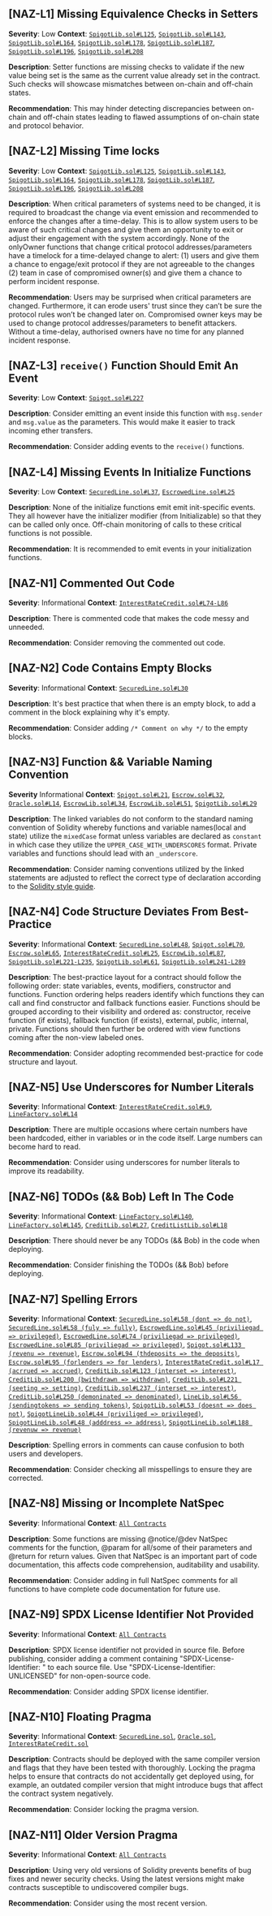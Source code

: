 ## [NAZ-L1] Missing Equivalence Checks in Setters
**Severity**: Low
**Context**: [`SpigotLib.sol#L125`](https://github.com/debtdao/Line-of-Credit/blob/audit/code4rena-2022-11-03/contracts/utils/SpigotLib.sol#L125), [`SpigotLib.sol#L143`](https://github.com/debtdao/Line-of-Credit/blob/audit/code4rena-2022-11-03/contracts/utils/SpigotLib.sol#L143), [`SpigotLib.sol#L164`](https://github.com/debtdao/Line-of-Credit/blob/audit/code4rena-2022-11-03/contracts/utils/SpigotLib.sol#L164), [`SpigotLib.sol#L178`](https://github.com/debtdao/Line-of-Credit/blob/audit/code4rena-2022-11-03/contracts/utils/SpigotLib.sol#L178), [`SpigotLib.sol#L187`](https://github.com/debtdao/Line-of-Credit/blob/audit/code4rena-2022-11-03/contracts/utils/SpigotLib.sol#L187), [`SpigotLib.sol#L196`](https://github.com/debtdao/Line-of-Credit/blob/audit/code4rena-2022-11-03/contracts/utils/SpigotLib.sol#L196), [`SpigotLib.sol#L208`](https://github.com/debtdao/Line-of-Credit/blob/audit/code4rena-2022-11-03/contracts/utils/SpigotLib.sol#L208)

**Description**:
Setter functions are missing checks to validate if the new value being set is the same as the current value already set in the contract. Such checks will showcase mismatches between on-chain and off-chain states.

**Recommendation**:
This may hinder detecting discrepancies between on-chain and off-chain states leading to flawed assumptions of on-chain state and protocol behavior.


## [NAZ-L2] Missing Time locks
**Severity**: Low 
**Context**: [`SpigotLib.sol#L125`](https://github.com/debtdao/Line-of-Credit/blob/audit/code4rena-2022-11-03/contracts/utils/SpigotLib.sol#L125), [`SpigotLib.sol#L143`](https://github.com/debtdao/Line-of-Credit/blob/audit/code4rena-2022-11-03/contracts/utils/SpigotLib.sol#L143), [`SpigotLib.sol#L164`](https://github.com/debtdao/Line-of-Credit/blob/audit/code4rena-2022-11-03/contracts/utils/SpigotLib.sol#L164), [`SpigotLib.sol#L178`](https://github.com/debtdao/Line-of-Credit/blob/audit/code4rena-2022-11-03/contracts/utils/SpigotLib.sol#L178), [`SpigotLib.sol#L187`](https://github.com/debtdao/Line-of-Credit/blob/audit/code4rena-2022-11-03/contracts/utils/SpigotLib.sol#L187), [`SpigotLib.sol#L196`](https://github.com/debtdao/Line-of-Credit/blob/audit/code4rena-2022-11-03/contracts/utils/SpigotLib.sol#L196), [`SpigotLib.sol#L208`](https://github.com/debtdao/Line-of-Credit/blob/audit/code4rena-2022-11-03/contracts/utils/SpigotLib.sol#L208)

**Description**:
When critical parameters of systems need to be changed, it is required to broadcast the change via event emission and recommended to enforce the changes after a time-delay. This is to allow system users to be aware of such critical changes and give them an opportunity to exit or adjust their engagement with the system accordingly. None of the onlyOwner functions that change critical protocol addresses/parameters have a timelock for a time-delayed change to alert: (1) users and give them a chance to engage/exit protocol if they are not agreeable to the changes (2) team in case of compromised owner(s) and give them a chance to perform incident response.

**Recommendation**:
Users may be surprised when critical parameters are changed. Furthermore, it can erode users' trust since they can’t be sure the protocol rules won’t be changed later on. Compromised owner keys may be used to change protocol addresses/parameters to benefit attackers. Without a time-delay, authorised owners have no time for any planned incident response.


## [NAZ-L3] `receive()` Function Should Emit An Event
**Severity**: Low
**Context**: [`Spigot.sol#L227`](https://github.com/debtdao/Line-of-Credit/blob/audit/code4rena-2022-11-03/contracts/modules/spigot/Spigot.sol#L227)

**Description**:
Consider emitting an event inside this function with `msg.sender` and `msg.value` as the parameters. This would make it easier to track incoming ether transfers.

**Recommendation**:
Consider adding events to the `receive()` functions. 


## [NAZ-L4] Missing Events In Initialize Functions
**Severity**: Low
**Context**: [`SecuredLine.sol#L37`](https://github.com/debtdao/Line-of-Credit/blob/audit/code4rena-2022-11-03/contracts/modules/credit/SecuredLine.sol#L37), [`EscrowedLine.sol#L25`](https://github.com/debtdao/Line-of-Credit/blob/audit/code4rena-2022-11-03/contracts/modules/credit/EscrowedLine.sol#L25)

**Description**:
None of the initialize functions emit emit init-specific events. They all however have the initializer modifier (from Initializable) so that they can be called only once. Off-chain monitoring of calls to these critical functions is not possible.

**Recommendation**:
It is recommended to emit events in your initialization functions.


## [NAZ-N1] Commented Out Code
**Severity**: Informational
**Context**: [`InterestRateCredit.sol#L74-L86`](https://github.com/debtdao/Line-of-Credit/blob/audit/code4rena-2022-11-03/contracts/modules/interest-rate/InterestRateCredit.sol#L74-L86)

**Description**:
There is commented code that makes the code messy and unneeded. 

**Recommendation**:
Consider removing the commented out code.


## [NAZ-N2] Code Contains Empty Blocks
**Severity**: Informational
**Context**: [`SecuredLine.sol#L30`](https://github.com/debtdao/Line-of-Credit/blob/audit/code4rena-2022-11-03/contracts/modules/credit/SecuredLine.sol#L30)

**Description**:
It's best practice that when there is an empty block, to add a comment in the block explaining why it's empty.

**Recommendation**:
Consider adding `/* Comment on why */` to the empty blocks.


## [NAZ-N3] Function && Variable Naming Convention
**Severity** Informational
**Context**: [`Spigot.sol#L21`](https://github.com/debtdao/Line-of-Credit/blob/audit/code4rena-2022-11-03/contracts/modules/spigot/Spigot.sol#L21), [`Escrow.sol#L32`](https://github.com/debtdao/Line-of-Credit/blob/audit/code4rena-2022-11-03/contracts/modules/escrow/Escrow.sol#L32), [`Oracle.sol#L14`](https://github.com/debtdao/Line-of-Credit/blob/audit/code4rena-2022-11-03/contracts/modules/oracle/Oracle.sol#L14), [`EscrowLib.sol#L34`](https://github.com/debtdao/Line-of-Credit/blob/audit/code4rena-2022-11-03/contracts/utils/EscrowLib.sol#L34), [`EscrowLib.sol#L51`](https://github.com/debtdao/Line-of-Credit/blob/audit/code4rena-2022-11-03/contracts/utils/EscrowLib.sol#L51), [`SpigotLib.sol#L29`](https://github.com/debtdao/Line-of-Credit/blob/audit/code4rena-2022-11-03/contracts/utils/SpigotLib.sol#L29)

**Description**:
The linked variables do not conform to the standard naming convention of Solidity whereby functions and variable names(local and state) utilize the `mixedCase` format unless variables are declared as `constant` in which case they utilize the `UPPER_CASE_WITH_UNDERSCORES` format. Private variables and functions should lead with an `_underscore`.

**Recommendation**:
Consider naming conventions utilized by the linked statements are adjusted to reflect the correct type of declaration according to the [Solidity style guide](https://docs.soliditylang.org/en/latest/style-guide.html). 


## [NAZ-N4] Code Structure Deviates From Best-Practice
**Severity**: Informational
**Context**: [`SecuredLine.sol#L48`](https://github.com/debtdao/Line-of-Credit/blob/audit/code4rena-2022-11-03/contracts/modules/credit/SecuredLine.sol#L48), [`Spigot.sol#L70`](https://github.com/debtdao/Line-of-Credit/blob/audit/code4rena-2022-11-03/contracts/modules/spigot/Spigot.sol#L70), [`Escrow.sol#L65`](https://github.com/debtdao/Line-of-Credit/blob/audit/code4rena-2022-11-03/contracts/modules/escrow/Escrow.sol#L65), [`InterestRateCredit.sol#L25`](https://github.com/debtdao/Line-of-Credit/blob/audit/code4rena-2022-11-03/contracts/modules/interest-rate/InterestRateCredit.sol#L25), [`EscrowLib.sol#L87`](https://github.com/debtdao/Line-of-Credit/blob/audit/code4rena-2022-11-03/contracts/utils/EscrowLib.sol#L87), [`SpigotLib.sol#L221-L235`](https://github.com/debtdao/Line-of-Credit/blob/audit/code4rena-2022-11-03/contracts/utils/SpigotLib.sol#L221-L235), [`SpigotLib.sol#L61`](https://github.com/debtdao/Line-of-Credit/blob/audit/code4rena-2022-11-03/contracts/utils/SpigotLib.sol#L61), [`SpigotLib.sol#L241-L289`](https://github.com/debtdao/Line-of-Credit/blob/audit/code4rena-2022-11-03/contracts/utils/SpigotLib.sol#L241-L289)

**Description**:
The best-practice layout for a contract should follow the following order: state variables, events, modifiers, constructor and functions. Function ordering helps readers identify which functions they can call and find constructor and fallback functions easier.  Functions should be grouped according to their visibility and ordered as: constructor, receive function (if exists), fallback function (if exists), external, public, internal, private. Functions should then further be ordered with view functions coming after the non-view labeled ones.

**Recommendation**:
Consider adopting recommended best-practice for code structure and layout.


## [NAZ-N5] Use Underscores for Number Literals
**Severity**: Informational
**Context**: [`InterestRateCredit.sol#L9`](https://github.com/debtdao/Line-of-Credit/blob/audit/code4rena-2022-11-03/contracts/modules/interest-rate/InterestRateCredit.sol#L9), [`LineFactory.sol#L14`](https://github.com/debtdao/Line-of-Credit/blob/audit/code4rena-2022-11-03/contracts/modules/factories/LineFactory.sol#L14)

**Description**:
There are multiple occasions where certain numbers have been hardcoded, either in variables or in the code itself. Large numbers can become hard to read.

**Recommendation**:
Consider using underscores for number literals to improve its readability.


## [NAZ-N6] TODOs (&& Bob) Left In The Code
**Severity**: Informational
**Context**: [`LineFactory.sol#L140`](https://github.com/debtdao/Line-of-Credit/blob/audit/code4rena-2022-11-03/contracts/modules/factories/LineFactory.sol#L140), [`LineFactory.sol#L145`](https://github.com/debtdao/Line-of-Credit/blob/audit/code4rena-2022-11-03/contracts/modules/factories/LineFactory.sol#L145), [`CreditLib.sol#L27`](https://github.com/debtdao/Line-of-Credit/blob/audit/code4rena-2022-11-03/contracts/utils/CreditLib.sol#L27), [`CreditListLib.sol#L18`](https://github.com/debtdao/Line-of-Credit/blob/audit/code4rena-2022-11-03/contracts/utils/CreditListLib.sol#L18)

**Description**:
There should never be any TODOs (&& Bob) in the code when deploying.

**Recommendation**:
Consider finishing the TODOs (&& Bob) before deploying.


## [NAZ-N7] Spelling Errors
**Severity**: Informational
**Context**: [`SecuredLine.sol#L58 (dont => do not)`](https://github.com/debtdao/Line-of-Credit/blob/audit/code4rena-2022-11-03/contracts/modules/credit/SecuredLine.sol#L58), [`SecuredLine.sol#L58 (fuly => fully)`](https://github.com/debtdao/Line-of-Credit/blob/audit/code4rena-2022-11-03/contracts/modules/credit/SecuredLine.sol#L58), [`EscrowedLine.sol#L45 (priviliegad => privileged)`](https://github.com/debtdao/Line-of-Credit/blob/audit/code4rena-2022-11-03/contracts/modules/credit/EscrowedLine.sol#L45), [`EscrowedLine.sol#L74 (priviliegad => privileged)`](https://github.com/debtdao/Line-of-Credit/blob/audit/code4rena-2022-11-03/contracts/modules/credit/EscrowedLine.sol#L74), [`EscrowedLine.sol#L85 (priviliegad => privileged)`](https://github.com/debtdao/Line-of-Credit/blob/audit/code4rena-2022-11-03/contracts/modules/credit/EscrowedLine.sol#L85), [`Spigot.sol#L133 (revenu => revenue)`](https://github.com/debtdao/Line-of-Credit/blob/audit/code4rena-2022-11-03/contracts/modules/spigot/Spigot.sol#L133), [`Escrow.sol#L94 (thdeposits => the deposits)`](https://github.com/debtdao/Line-of-Credit/blob/audit/code4rena-2022-11-03/contracts/modules/escrow/Escrow.sol#L94), [`Escrow.sol#L95 (forlenders => for lenders)`](https://github.com/debtdao/Line-of-Credit/blob/audit/code4rena-2022-11-03/contracts/modules/escrow/Escrow.sol#L95), [`InterestRateCredit.sol#L17 (acrrued => accrued)`](https://github.com/debtdao/Line-of-Credit/blob/audit/code4rena-2022-11-03/contracts/modules/interest-rate/InterestRateCredit.sol#L17), [`CreditLib.sol#L123 (interset => interest)`](https://github.com/debtdao/Line-of-Credit/blob/audit/code4rena-2022-11-03/contracts/utils/CreditLib.sol#L123), [`CreditLib.sol#L200 (bwithdrawn => withdrawn)`](https://github.com/debtdao/Line-of-Credit/blob/audit/code4rena-2022-11-03/contracts/utils/CreditLib.sol#L200), [`CreditLib.sol#L221 (seeting => setting)`](https://github.com/debtdao/Line-of-Credit/blob/audit/code4rena-2022-11-03/contracts/utils/CreditLib.sol#L221), [`CreditLib.sol#L237 (interset => interest)`](https://github.com/debtdao/Line-of-Credit/blob/audit/code4rena-2022-11-03/contracts/utils/CreditLib.sol#L237), [`CreditLib.sol#L250 (demoninated => denominated)`](https://github.com/debtdao/Line-of-Credit/blob/audit/code4rena-2022-11-03/contracts/utils/CreditLib.sol#L250), [`LineLib.sol#L56 (sendingtokens => sending tokens)`](https://github.com/debtdao/Line-of-Credit/blob/audit/code4rena-2022-11-03/contracts/utils/LineLib.sol#L56), [`SpigotLib.sol#L53 (doesnt => does not)`](https://github.com/debtdao/Line-of-Credit/blob/audit/code4rena-2022-11-03/contracts/utils/SpigotLib.sol#L53), [`SpigotLineLib.sol#L44 (priviliged => privileged)`](https://github.com/debtdao/Line-of-Credit/blob/audit/code4rena-2022-11-03/contracts/utils/SpigotedLineLib.sol#L44), [`SpigotLineLib.sol#L48 (adddress => address)`](https://github.com/debtdao/Line-of-Credit/blob/audit/code4rena-2022-11-03/contracts/utils/SpigotedLineLib.sol#L48), [`SpigotLineLib.sol#L188 (revenuw => revenue)`](https://github.com/debtdao/Line-of-Credit/blob/audit/code4rena-2022-11-03/contracts/utils/SpigotedLineLib.sol#L188)

**Description**:
Spelling errors in comments can cause confusion to both users and developers.

**Recommendation**:
Consider checking all misspellings to ensure they are corrected.


## [NAZ-N8] Missing or Incomplete NatSpec
**Severity**: Informational
**Context**: [`All Contracts`](https://github.com/debtdao/Line-of-Credit/tree/audit/code4rena-2022-11-03)

**Description**:
Some functions are missing @notice/@dev NatSpec comments for the function, @param for all/some of their parameters and @return for return values. Given that NatSpec is an important part of code documentation, this affects code comprehension, auditability and usability.

**Recommendation**:
Consider adding in full NatSpec comments for all functions to have complete code documentation for future use.


## [NAZ-N9] SPDX License Identifier Not Provided
**Severity**: Informational
**Context**: [`All Contracts`](https://github.com/debtdao/Line-of-Credit/tree/audit/code4rena-2022-11-03)

**Description**:
SPDX license identifier not provided in source file. Before publishing, consider adding a comment containing "SPDX-License-Identifier: <SPDX-License>" to each source file. Use "SPDX-License-Identifier: UNLICENSED" for non-open-source code. 

**Recommendation**: 
Consider adding SPDX license identifier.


## [NAZ-N10] Floating Pragma
**Severity**: Informational
**Context**: [`SecuredLine.sol`](https://github.com/debtdao/Line-of-Credit/blob/audit/code4rena-2022-11-03/contracts/modules/credit/SecuredLine.sol), [`Oracle.sol`](https://github.com/debtdao/Line-of-Credit/blob/audit/code4rena-2022-11-03/contracts/modules/oracle/Oracle.sol), [`InterestRateCredit.sol`](https://github.com/debtdao/Line-of-Credit/blob/audit/code4rena-2022-11-03/contracts/modules/interest-rate/InterestRateCredit.sol)

**Description**:
Contracts should be deployed with the same compiler version and flags that they have been tested with thoroughly. Locking the pragma helps to ensure that contracts do not accidentally get deployed using, for example, an outdated compiler version that might introduce bugs that affect the contract system negatively.

**Recommendation**: 
Consider locking the pragma version.


## [NAZ-N11] Older Version Pragma
**Severity**: Informational
**Context**: [`All Contracts`](https://github.com/debtdao/Line-of-Credit/tree/audit/code4rena-2022-11-03)

**Description**:
Using very old versions of Solidity prevents benefits of bug fixes and newer security checks. Using the latest versions might make contracts susceptible to undiscovered compiler bugs. 

**Recommendation**:
Consider using the most recent version.
